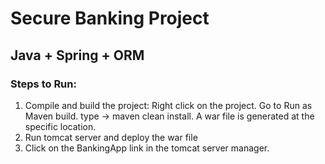 # Secure Banking Project
## Java + Spring + ORM
### Steps to Run:
1. Compile and build the project:
    Right click on the project. Go to Run as Maven build.
    type -> maven clean install.
    A war file is generated at the specific location.
2. Run tomcat server and deploy the war file 
3. Click on the BankingApp link in the tomcat server manager.
